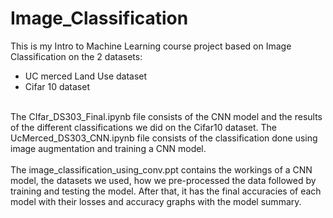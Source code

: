 # Image_Classification

This is my Intro to Machine Learning course project based on Image Classification on the 2 datasets:
* UC merced Land Use dataset
* Cifar 10 dataset
</br>
The CIfar_DS303_Final.ipynb file consists of the CNN model and the results of the different classifications we did on the Cifar10 dataset.
The UcMerced_DS303_CNN.ipynb file consists of the classification done using image augmentation and training a CNN model. </br>
</br>
The image_classification_using_conv.ppt contains the workings of a CNN model, the datasets we used, how we pre-processed the data followed by training and testing the model. After that, it has the final accuracies of each model with their losses and accuracy graphs with the model summary.
